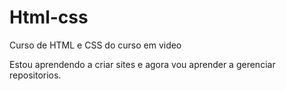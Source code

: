 # Html-css
 Curso de HTML e CSS do curso em video

Estou aprendendo a criar sites e agora vou aprender a gerenciar repositorios.
